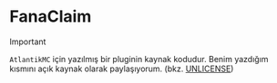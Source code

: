 # FanaClaim

> [!IMPORTANT]
> `AtlantikMC` için yazılmış bir pluginin kaynak kodudur. Benim yazdığım kısmını açık kaynak olarak paylaşıyorum. (bkz. [UNLICENSE](UNLICENSE))
